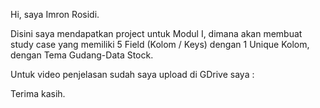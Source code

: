 Hi, saya Imron Rosidi.

Disini saya mendapatkan project untuk Modul I, dimana akan membuat study case yang memiliki 5 Field (Kolom / Keys) dengan 1 Unique Kolom, 
dengan Tema Gudang-Data Stock.

Untuk video penjelasan sudah saya upload di GDrive saya : 

Terima kasih.
